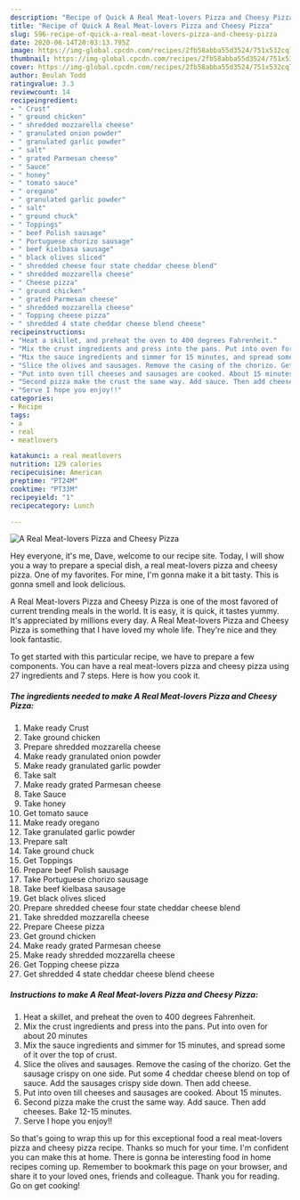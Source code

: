 ```yaml
---
description: "Recipe of Quick A Real Meat-lovers Pizza and Cheesy Pizza"
title: "Recipe of Quick A Real Meat-lovers Pizza and Cheesy Pizza"
slug: 596-recipe-of-quick-a-real-meat-lovers-pizza-and-cheesy-pizza
date: 2020-06-14T20:03:13.795Z
image: https://img-global.cpcdn.com/recipes/2fb58abba55d3524/751x532cq70/a-real-meat-lovers-pizza-and-cheesy-pizza-recipe-main-photo.jpg
thumbnail: https://img-global.cpcdn.com/recipes/2fb58abba55d3524/751x532cq70/a-real-meat-lovers-pizza-and-cheesy-pizza-recipe-main-photo.jpg
cover: https://img-global.cpcdn.com/recipes/2fb58abba55d3524/751x532cq70/a-real-meat-lovers-pizza-and-cheesy-pizza-recipe-main-photo.jpg
author: Beulah Todd
ratingvalue: 3.3
reviewcount: 14
recipeingredient:
- " Crust"
- " ground chicken"
- " shredded mozzarella cheese"
- " granulated onion powder"
- " granulated garlic powder"
- " salt"
- " grated Parmesan cheese"
- " Sauce"
- " honey"
- " tomato sauce"
- " oregano"
- " granulated garlic powder"
- " salt"
- " ground chuck"
- " Toppings"
- " beef Polish sausage"
- " Portuguese chorizo sausage"
- " beef kielbasa sausage"
- " black olives sliced"
- " shredded cheese four state cheddar cheese blend"
- " shredded mozzarella cheese"
- " Cheese pizza"
- " ground chicken"
- " grated Parmesan cheese"
- " shredded mozzarella cheese"
- " Topping cheese pizza"
- " shredded 4 state cheddar cheese blend cheese"
recipeinstructions:
- "Heat a skillet, and preheat the oven to 400 degrees Fahrenheit."
- "Mix the crust ingredients and press into the pans. Put into oven for about 20 minutes"
- "Mix the sauce ingredients and simmer for 15 minutes, and spread some of it over the top of crust."
- "Slice the olives and sausages. Remove the casing of the chorizo. Get the sausage crispy on one side. Put some 4 cheddar cheese blend on top of sauce. Add the sausages crispy side down. Then add cheese."
- "Put into oven till cheeses and sausages are cooked. About 15 minutes."
- "Second pizza make the crust the same way. Add sauce. Then add cheeses. Bake 12-15 minutes."
- "Serve I hope you enjoy!!"
categories:
- Recipe
tags:
- a
- real
- meatlovers

katakunci: a real meatlovers 
nutrition: 129 calories
recipecuisine: American
preptime: "PT24M"
cooktime: "PT33M"
recipeyield: "1"
recipecategory: Lunch

---
```



![A Real Meat-lovers Pizza and Cheesy Pizza](https://img-global.cpcdn.com/recipes/2fb58abba55d3524/751x532cq70/a-real-meat-lovers-pizza-and-cheesy-pizza-recipe-main-photo.jpg)

Hey everyone, it's me, Dave, welcome to our recipe site. Today, I will show you a way to prepare a special dish, a real meat-lovers pizza and cheesy pizza. One of my favorites. For mine, I'm gonna make it a bit tasty. This is gonna smell and look delicious.



A Real Meat-lovers Pizza and Cheesy Pizza is one of the most favored of current trending meals in the world. It is easy, it is quick, it tastes yummy. It's appreciated by millions every day. A Real Meat-lovers Pizza and Cheesy Pizza is something that I have loved my whole life. They're nice and they look fantastic.


To get started with this particular recipe, we have to prepare a few components. You can have a real meat-lovers pizza and cheesy pizza using 27 ingredients and 7 steps. Here is how you cook it.

<!--inarticleads1-->

##### The ingredients needed to make A Real Meat-lovers Pizza and Cheesy Pizza:

1. Make ready  Crust
1. Take  ground chicken
1. Prepare  shredded mozzarella cheese
1. Make ready  granulated onion powder
1. Make ready  granulated garlic powder
1. Take  salt
1. Make ready  grated Parmesan cheese
1. Take  Sauce
1. Take  honey
1. Get  tomato sauce
1. Make ready  oregano
1. Take  granulated garlic powder
1. Prepare  salt
1. Take  ground chuck
1. Get  Toppings
1. Prepare  beef Polish sausage
1. Take  Portuguese chorizo sausage
1. Take  beef kielbasa sausage
1. Get  black olives sliced
1. Prepare  shredded cheese four state cheddar cheese blend
1. Take  shredded mozzarella cheese
1. Prepare  Cheese pizza
1. Get  ground chicken
1. Make ready  grated Parmesan cheese
1. Make ready  shredded mozzarella cheese
1. Get  Topping cheese pizza
1. Get  shredded 4 state cheddar cheese blend cheese




<!--inarticleads2-->

##### Instructions to make A Real Meat-lovers Pizza and Cheesy Pizza:

1. Heat a skillet, and preheat the oven to 400 degrees Fahrenheit.
1. Mix the crust ingredients and press into the pans. Put into oven for about 20 minutes
1. Mix the sauce ingredients and simmer for 15 minutes, and spread some of it over the top of crust.
1. Slice the olives and sausages. Remove the casing of the chorizo. Get the sausage crispy on one side. Put some 4 cheddar cheese blend on top of sauce. Add the sausages crispy side down. Then add cheese.
1. Put into oven till cheeses and sausages are cooked. About 15 minutes.
1. Second pizza make the crust the same way. Add sauce. Then add cheeses. Bake 12-15 minutes.
1. Serve I hope you enjoy!!




So that's going to wrap this up for this exceptional food a real meat-lovers pizza and cheesy pizza recipe. Thanks so much for your time. I'm confident you can make this at home. There is gonna be interesting food in home recipes coming up. Remember to bookmark this page on your browser, and share it to your loved ones, friends and colleague. Thank you for reading. Go on get cooking!
